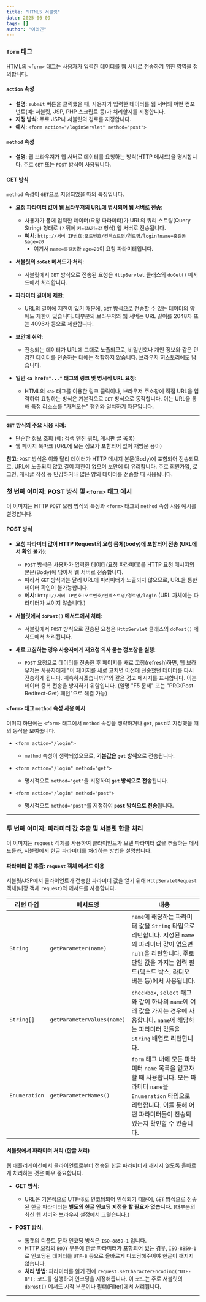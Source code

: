 ```yaml
---
title: "HTML5 서블릿"
date: 2025-06-09
tags: []
author: "이의민"
---
```



### `form` 태그

HTML의 `<form>` 태그는 사용자가 입력한 데이터를 웹 서버로 전송하기 위한 영역을 정의합니다.

#### `action` 속성

* **설명**: `submit` 버튼을 클릭했을 때, 사용자가 입력한 데이터를 웹 서버의 어떤 컴포넌트(예: 서블릿, JSP, PHP 스크립트 등)가 처리할지를 지정합니다.
* **지정 방식**: 주로 JSP나 서블릿의 경로를 지정합니다.
* **예시**: `<form action="/loginServlet" method="post">`

#### `method` 속성

* **설명**: 웹 브라우저가 웹 서버로 데이터를 요청하는 방식(HTTP 메서드)을 명시합니다. 주로 `GET` 또는 `POST` 방식이 사용됩니다.

#### GET 방식

`method` 속성이 `GET`으로 지정되었을 때의 특징입니다.

* **요청 파라미터 값이 웹 브라우저의 URL에 명시되어 웹 서버로 전송**:
    * 사용자가 폼에 입력한 데이터(요청 파라미터)가 URL의 쿼리 스트링(Query String) 형태로 (`?` 뒤에 `키=값&키=값` 형식) 웹 서버로 전송됩니다.
    * **예시**: `http://서버 IP번호:포트번호/컨텍스트명/경로명/login?name=홍길동&age=20`
        * 여기서 `name=홍길동`과 `age=20`이 요청 파라미터입니다.

* **서블릿의 `doGet` 메서드가 처리**:
    * 서블릿에서 `GET` 방식으로 전송된 요청은 `HttpServlet` 클래스의 `doGet()` 메서드에서 처리합니다.

* **파라미터 길이에 제한**:
    * URL의 길이에 제한이 있기 때문에, `GET` 방식으로 전송할 수 있는 데이터의 양에도 제한이 있습니다. 대부분의 브라우저와 웹 서버는 URL 길이를 2048자 또는 4096자 등으로 제한합니다.

* **보안에 취약**:
    * 전송되는 데이터가 URL에 그대로 노출되므로, 비밀번호나 개인 정보와 같은 민감한 데이터를 전송하는 데에는 적합하지 않습니다. 브라우저 히스토리에도 남습니다.

* **일반 `<a href="..."` 태그의 링크 및 명시적 URL 요청**:
    * HTML의 `<a>` 태그를 이용한 링크 클릭이나, 브라우저 주소창에 직접 URL을 입력하여 요청하는 방식은 기본적으로 `GET` 방식으로 동작합니다. 이는 URL을 통해 특정 리소스를 "가져오는" 행위와 일치하기 때문입니다.

---

**`GET` 방식의 주요 사용 사례:**
* 단순한 정보 조회 (예: 검색 엔진 쿼리, 게시판 글 목록)
* 웹 페이지 북마크 (URL에 모든 정보가 포함되어 있어 재방문 용이)

**참고**: `POST` 방식은 이와 달리 데이터가 HTTP 메시지 본문(Body)에 포함되어 전송되므로, URL에 노출되지 않고 길이 제한이 없으며 보안에 더 유리합니다. 주로 회원가입, 로그인, 게시글 작성 등 민감하거나 많은 양의 데이터를 전송할 때 사용됩니다.

### **첫 번째 이미지: POST 방식 및 `<form>` 태그 예시**

이 이미지는 HTTP `POST` 요청 방식의 특징과 `<form>` 태그의 `method` 속성 사용 예시를 설명합니다.

#### POST 방식

* **요청 파라미터 값이 HTTP Request의 요청 몸체(body)에 포함되어 전송 (URL에서 확인 불가)**:
    * `POST` 방식은 사용자가 입력한 데이터(요청 파라미터)를 HTTP 요청 메시지의 본문(Body)에 담아서 웹 서버로 전송합니다.
    * 따라서 `GET` 방식과는 달리 URL에 파라미터가 노출되지 않으므로, URL을 통한 데이터 확인이 불가능합니다.
    * **예시**: `http://서버 IP번호:포트번호/컨텍스트명/경로명/login` (URL 자체에는 파라미터가 보이지 않습니다.)

* **서블릿에서 `doPost()` 메서드에서 처리**:
    * 서블릿에서 `POST` 방식으로 전송된 요청은 `HttpServlet` 클래스의 `doPost()` 메서드에서 처리됩니다.

* **새로 고침하는 경우 사용자에게 재요청 의사 묻는 정보창을 실행**:
    * `POST` 요청으로 데이터를 전송한 후 페이지를 새로 고침(refresh)하면, 웹 브라우저는 사용자에게 "이 페이지를 새로 고치면 이전에 전송했던 데이터를 다시 전송하게 됩니다. 계속하시겠습니까?"와 같은 경고 메시지를 표시합니다. 이는 데이터 중복 전송을 방지하기 위함입니다. (일명 "F5 문제" 또는 "PRG(Post-Redirect-Get) 패턴"으로 해결 가능)

#### `<form>` 태그 `method` 속성 사용 예시

이미지 하단에는 `<form>` 태그에서 `method` 속성을 생략하거나 `get`, `post`로 지정했을 때의 동작을 보여줍니다.

* `<form action="/login">`
    * `method` 속성이 생략되었으므로, **기본값은 `get` 방식**으로 전송됩니다.

* `<form action="/login" method="get">`
    * 명시적으로 `method="get"`을 지정하여 **`get` 방식으로 전송**됩니다.

* `<form action="/login" method="post">`
    * 명시적으로 `method="post"`를 지정하여 **`post` 방식으로 전송**됩니다.

---

### **두 번째 이미지: 파라미터 값 추출 및 서블릿 한글 처리**

이 이미지는 `request` 객체를 사용하여 클라이언트가 보낸 파라미터 값을 추출하는 메서드들과, 서블릿에서 한글 파라미터를 처리하는 방법을 설명합니다.

#### 파라미터 값 추출: `request` 객체 메서드 이용

서블릿/JSP에서 클라이언트가 전송한 파라미터 값을 얻기 위해 `HttpServletRequest` 객체(내장 객체 `request`)의 메서드를 사용합니다.

| 리턴 타입 | 메서드명 | 내용 |
|---|---|---|
| `String` | `getParameter(name)` | `name`에 해당하는 파라미터 값을 `String` 타입으로 리턴합니다. 지정된 `name`의 파라미터 값이 없으면 `null`을 리턴합니다. 주로 단일 값을 가지는 입력 필드(텍스트 박스, 라디오 버튼 등)에서 사용됩니다. |
| `String[]` | `getParameterValues(name)` | `checkbox`, `select` 태그와 같이 하나의 `name`에 여러 값을 가지는 경우에 사용합니다. `name`에 해당하는 파라미터 값들을 `String` 배열로 리턴합니다. |
| `Enumeration` | `getParameterNames()` | `form` 태그 내에 모든 파라미터 `name` 목록을 얻고자 할 때 사용합니다. 모든 파라미터 `name`을 `Enumeration` 타입으로 리턴합니다. 이를 통해 어떤 파라미터들이 전송되었는지 확인할 수 있습니다. |

#### 서블릿에서 파라미터 처리 (한글 처리)

웹 애플리케이션에서 클라이언트로부터 전송된 한글 파라미터가 깨지지 않도록 올바르게 처리하는 것은 매우 중요합니다.

* **GET 방식**:
    * URL은 기본적으로 UTF-8로 인코딩되어 인식되기 때문에, `GET` 방식으로 전송된 한글 파라미터는 **별도의 한글 인코딩 지정을 할 필요가 없습니다.** (대부분의 최신 웹 서버와 브라우저 설정에서 그렇습니다.)

* **POST 방식**:
    * 톰캣의 디폴트 문자 인코딩 방식은 `ISO-8859-1` 입니다.
    * HTTP 요청의 `BODY` 부분에 한글 파라미터가 포함되어 있는 경우, `ISO-8859-1`로 인코딩된 데이터를 `UTF-8` 등으로 올바르게 디코딩해주어야 한글이 깨지지 않습니다.
    * **처리 방법**: 파라미터를 읽기 전에 `request.setCharacterEncoding("UTF-8");` 코드를 실행하여 인코딩을 지정해줍니다. 이 코드는 주로 서블릿의 `doPost()` 메서드 시작 부분이나 필터(Filter)에서 처리됩니다.

---
